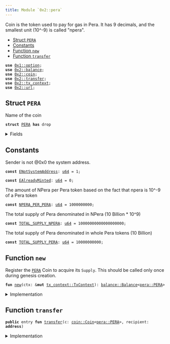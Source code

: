 ```yaml
---
title: Module `0x2::pera`
---
```


Coin<PERA> is the token used to pay for gas in Pera.
It has 9 decimals, and the smallest unit (10^-9) is called "npera".


-  [Struct `PERA`](#0x2_pera_PERA)
-  [Constants](#@Constants_0)
-  [Function `new`](#0x2_pera_new)
-  [Function `transfer`](#0x2_pera_transfer)


<pre><code><b>use</b> <a href="../move-stdlib/option.md#0x1_option">0x1::option</a>;
<b>use</b> <a href="../pera-framework/balance.md#0x2_balance">0x2::balance</a>;
<b>use</b> <a href="../pera-framework/coin.md#0x2_coin">0x2::coin</a>;
<b>use</b> <a href="../pera-framework/transfer.md#0x2_transfer">0x2::transfer</a>;
<b>use</b> <a href="../pera-framework/tx_context.md#0x2_tx_context">0x2::tx_context</a>;
<b>use</b> <a href="../pera-framework/url.md#0x2_url">0x2::url</a>;
</code></pre>



<a name="0x2_pera_PERA"></a>

## Struct `PERA`

Name of the coin


<pre><code><b>struct</b> <a href="../pera-framework/pera.md#0x2_pera_PERA">PERA</a> <b>has</b> drop
</code></pre>



<details>
<summary>Fields</summary>


<dl>
<dt>
<code>dummy_field: bool</code>
</dt>
<dd>

</dd>
</dl>


</details>

<a name="@Constants_0"></a>

## Constants


<a name="0x2_pera_ENotSystemAddress"></a>

Sender is not @0x0 the system address.


<pre><code><b>const</b> <a href="../pera-framework/pera.md#0x2_pera_ENotSystemAddress">ENotSystemAddress</a>: <a href="../move-stdlib/u64.md#0x1_u64">u64</a> = 1;
</code></pre>



<a name="0x2_pera_EAlreadyMinted"></a>



<pre><code><b>const</b> <a href="../pera-framework/pera.md#0x2_pera_EAlreadyMinted">EAlreadyMinted</a>: <a href="../move-stdlib/u64.md#0x1_u64">u64</a> = 0;
</code></pre>



<a name="0x2_pera_NPERA_PER_PERA"></a>

The amount of NPera per Pera token based on the fact that npera is
10^-9 of a Pera token


<pre><code><b>const</b> <a href="../pera-framework/pera.md#0x2_pera_NPERA_PER_PERA">NPERA_PER_PERA</a>: <a href="../move-stdlib/u64.md#0x1_u64">u64</a> = 1000000000;
</code></pre>



<a name="0x2_pera_TOTAL_SUPPLY_NPERA"></a>

The total supply of Pera denominated in NPera (10 Billion * 10^9)


<pre><code><b>const</b> <a href="../pera-framework/pera.md#0x2_pera_TOTAL_SUPPLY_NPERA">TOTAL_SUPPLY_NPERA</a>: <a href="../move-stdlib/u64.md#0x1_u64">u64</a> = 10000000000000000000;
</code></pre>



<a name="0x2_pera_TOTAL_SUPPLY_PERA"></a>

The total supply of Pera denominated in whole Pera tokens (10 Billion)


<pre><code><b>const</b> <a href="../pera-framework/pera.md#0x2_pera_TOTAL_SUPPLY_PERA">TOTAL_SUPPLY_PERA</a>: <a href="../move-stdlib/u64.md#0x1_u64">u64</a> = 10000000000;
</code></pre>



<a name="0x2_pera_new"></a>

## Function `new`

Register the <code><a href="../pera-framework/pera.md#0x2_pera_PERA">PERA</a></code> Coin to acquire its <code>Supply</code>.
This should be called only once during genesis creation.


<pre><code><b>fun</b> <a href="../pera-framework/pera.md#0x2_pera_new">new</a>(ctx: &<b>mut</b> <a href="../pera-framework/tx_context.md#0x2_tx_context_TxContext">tx_context::TxContext</a>): <a href="../pera-framework/balance.md#0x2_balance_Balance">balance::Balance</a>&lt;<a href="../pera-framework/pera.md#0x2_pera_PERA">pera::PERA</a>&gt;
</code></pre>



<details>
<summary>Implementation</summary>


<pre><code><b>fun</b> <a href="../pera-framework/pera.md#0x2_pera_new">new</a>(ctx: &<b>mut</b> TxContext): Balance&lt;<a href="../pera-framework/pera.md#0x2_pera_PERA">PERA</a>&gt; {
    <b>assert</b>!(ctx.sender() == @0x0, <a href="../pera-framework/pera.md#0x2_pera_ENotSystemAddress">ENotSystemAddress</a>);
    <b>assert</b>!(ctx.epoch() == 0, <a href="../pera-framework/pera.md#0x2_pera_EAlreadyMinted">EAlreadyMinted</a>);

    <b>let</b> (treasury, metadata) = <a href="../pera-framework/coin.md#0x2_coin_create_currency">coin::create_currency</a>(
        <a href="../pera-framework/pera.md#0x2_pera_PERA">PERA</a> {},
        9,
        b"<a href="../pera-framework/pera.md#0x2_pera_PERA">PERA</a>",
        b"Pera",
        // TODO: add appropriate description and logo <a href="../pera-framework/url.md#0x2_url">url</a>
        b"",
        <a href="../move-stdlib/option.md#0x1_option_none">option::none</a>(),
        ctx
    );
    <a href="../pera-framework/transfer.md#0x2_transfer_public_freeze_object">transfer::public_freeze_object</a>(metadata);
    <b>let</b> <b>mut</b> supply = treasury.treasury_into_supply();
    <b>let</b> total_pera = supply.increase_supply(<a href="../pera-framework/pera.md#0x2_pera_TOTAL_SUPPLY_NPERA">TOTAL_SUPPLY_NPERA</a>);
    supply.destroy_supply();
    total_pera
}
</code></pre>



</details>

<a name="0x2_pera_transfer"></a>

## Function `transfer`



<pre><code><b>public</b> entry <b>fun</b> <a href="../pera-framework/transfer.md#0x2_transfer">transfer</a>(c: <a href="../pera-framework/coin.md#0x2_coin_Coin">coin::Coin</a>&lt;<a href="../pera-framework/pera.md#0x2_pera_PERA">pera::PERA</a>&gt;, recipient: <b>address</b>)
</code></pre>



<details>
<summary>Implementation</summary>


<pre><code><b>public</b> entry <b>fun</b> <a href="../pera-framework/transfer.md#0x2_transfer">transfer</a>(c: <a href="../pera-framework/coin.md#0x2_coin_Coin">coin::Coin</a>&lt;<a href="../pera-framework/pera.md#0x2_pera_PERA">PERA</a>&gt;, recipient: <b>address</b>) {
    <a href="../pera-framework/transfer.md#0x2_transfer_public_transfer">transfer::public_transfer</a>(c, recipient)
}
</code></pre>



</details>
